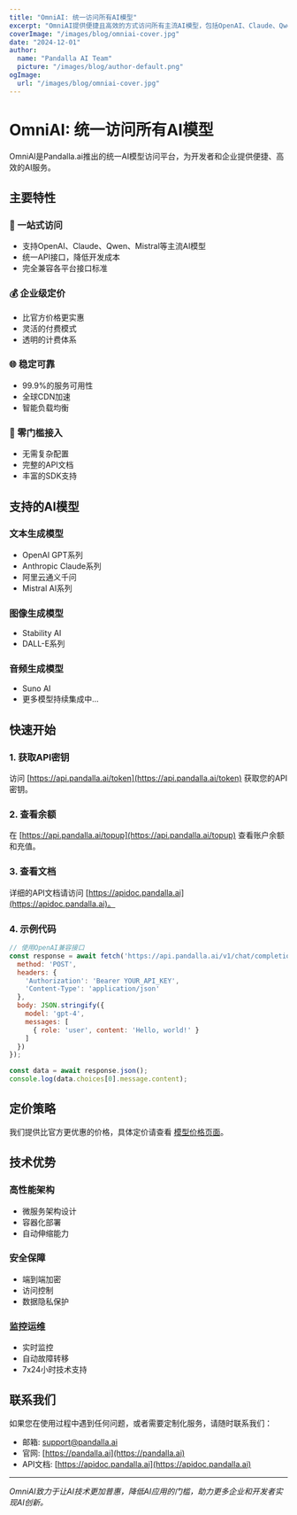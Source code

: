 ```yaml
---
title: "OmniAI: 统一访问所有AI模型"
excerpt: "OmniAI提供便捷且高效的方式访问所有主流AI模型，包括OpenAI、Claude、Qwen、Mistral等，以更实惠的价格提供企业级API服务。"
coverImage: "/images/blog/omniai-cover.jpg"
date: "2024-12-01"
author:
  name: "Pandalla AI Team"
  picture: "/images/blog/author-default.png"
ogImage:
  url: "/images/blog/omniai-cover.jpg"
---
```


# OmniAI: 统一访问所有AI模型

OmniAI是Pandalla.ai推出的统一AI模型访问平台，为开发者和企业提供便捷、高效的AI服务。

## 主要特性

### 🚀 一站式访问
- 支持OpenAI、Claude、Qwen、Mistral等主流AI模型
- 统一API接口，降低开发成本
- 完全兼容各平台接口标准

### 💰 企业级定价
- 比官方价格更实惠
- 灵活的付费模式
- 透明的计费体系

### 🌐 稳定可靠
- 99.9%的服务可用性
- 全球CDN加速
- 智能负载均衡

### 🔧 零门槛接入
- 无需复杂配置
- 完整的API文档
- 丰富的SDK支持

## 支持的AI模型

### 文本生成模型
- OpenAI GPT系列
- Anthropic Claude系列
- 阿里云通义千问
- Mistral AI系列

### 图像生成模型
- Stability AI
- DALL-E系列

### 音频生成模型
- Suno AI
- 更多模型持续集成中...

## 快速开始

### 1. 获取API密钥
访问 [https://api.pandalla.ai/token](https://api.pandalla.ai/token) 获取您的API密钥。

### 2. 查看余额
在 [https://api.pandalla.ai/topup](https://api.pandalla.ai/topup) 查看账户余额和充值。

### 3. 查看文档
详细的API文档请访问 [https://apidoc.pandalla.ai](https://apidoc.pandalla.ai)。

### 4. 示例代码

```javascript
// 使用OpenAI兼容接口
const response = await fetch('https://api.pandalla.ai/v1/chat/completions', {
  method: 'POST',
  headers: {
    'Authorization': 'Bearer YOUR_API_KEY',
    'Content-Type': 'application/json'
  },
  body: JSON.stringify({
    model: 'gpt-4',
    messages: [
      { role: 'user', content: 'Hello, world!' }
    ]
  })
});

const data = await response.json();
console.log(data.choices[0].message.content);
```

## 定价策略

我们提供比官方更优惠的价格，具体定价请查看 [模型价格页面](https://api.pandalla.ai/pricing)。

## 技术优势

### 高性能架构
- 微服务架构设计
- 容器化部署
- 自动伸缩能力

### 安全保障
- 端到端加密
- 访问控制
- 数据隐私保护

### 监控运维
- 实时监控
- 自动故障转移
- 7x24小时技术支持

## 联系我们

如果您在使用过程中遇到任何问题，或者需要定制化服务，请随时联系我们：

- 邮箱: support@pandalla.ai
- 官网: [https://pandalla.ai](https://pandalla.ai)
- API文档: [https://apidoc.pandalla.ai](https://apidoc.pandalla.ai)

---

*OmniAI致力于让AI技术更加普惠，降低AI应用的门槛，助力更多企业和开发者实现AI创新。*